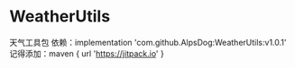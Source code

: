 # WeatherUtils
天气工具包
依赖：implementation 'com.github.AlpsDog:WeatherUtils:v1.0.1'
记得添加：maven { url 'https://jitpack.io' }
